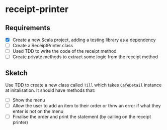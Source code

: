 # receipt-printer

## Requirements

- [x] Create a new Scala project, adding a testing library as a dependency
- [ ] Create a ReceiptPrinter class
- [ ] Used TDD to write the code of the receipt method
- [ ] Create private methods to extract some logic from the receipt method

## Sketch

Use TDD to create a new class called `Till` which takes `CafeDetail` instance at initalisation. It should have methods that:
- [ ] Show the menu
- [ ] Allow the user to add an item to their order or thrw an error if what they enter is not on the menu
- [ ] Finalise the order and print the statement (by calling on the receipt printer)